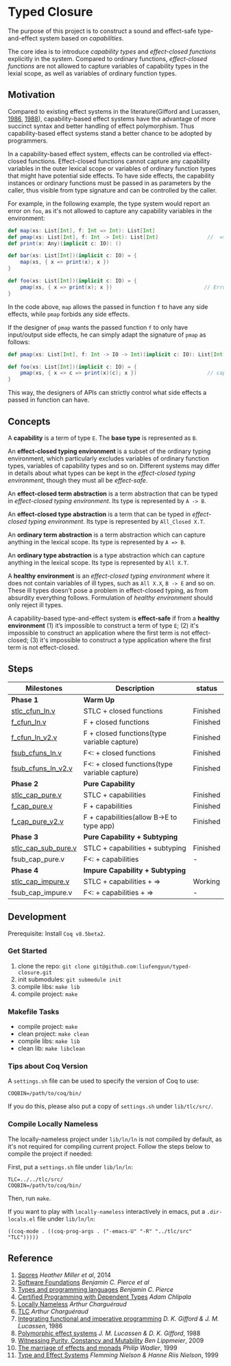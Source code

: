 # Typed Closure

The purpose of this project is to construct a sound and effect-safe
type-and-effect system based on *capabilities*.

The core idea is to introduce *capability types* and *effect-closed
functions* explicitly in the system.  Compared to ordinary functions,
*effect-closed functions* are not allowed to capture variables of
capability types in the lexial scope, as well as variables of ordinary
function types.

## Motivation

Compared to existing effect systems in the literature(Gifford and
Lucassen, [1986](http://dl.acm.org/citation.cfm?id=319848),
[1988](http://dl.acm.org/citation.cfm?id=73564)), capability-based
effect systems have the advantage of more succinct syntax and better
handling of effect polymorphism. Thus capability-based effect systems
stand a better chance to be adopted by programmers.

In a capability-based effect system, effects can be controlled via
effect-closed functions. Effect-closed functions cannot capture any
capability variables in the outer lexical scope or variables of
ordinary function types that might have potential side effects. To
have side effects, the capability instances or ordinary functions must
be passed in as parameters by the caller, thus visible from type
signature and can be controlled by the caller.

For example, in the following example, the type system would report an
error on `foo`, as it's not allowed to capture any capability
variables in the environment:

``` scala
def map(xs: List[Int], f: Int => Int): List[Int]
def pmap(xs: List[Int], f: Int -> Int): List[Int]                //  => means f is effect-closed
def print(x: Any)(implicit c: IO): ()

def bar(xs: List[Int])(implicit c: IO) = {
    map(xs, { x => print(x); x })
}

def foo(xs: List[Int])(implicit c: IO) = {
    pmap(xs, { x => print(x); x })                              // Error, can't capture c:IO
}
```

In the code above, `map` allows the passed in function `f` to have any
side effects, while `pmap` forbids any side effects.

If the designer of `pmap` wants the passed function `f` to only have
input/output side effects, he can simply adapt the signature of `pmap`
as follows:

``` scala
def pmap(xs: List[Int], f: Int -> IO -> Int)(implicit c: IO): List[Int]

def foo(xs: List[Int])(implicit c: IO) = {
    pmap(xs, { x => c => print(x)(c); x })                       // capability c is passed in by pmap
}
```

This way, the designers of APIs can strictly control what side effects
a passed in function can have.

## Concepts

A **capability** is a term of type `E`. The **base type** is
represented as `B`.

An **effect-closed typing environment** is a subset of the ordinary
typing environment, which particularly excludes variables of ordinary
function types, variables of capability types and so on. Different
systems may differ in details about what types can be kept in the
*effect-closed typing environment*, though they must all be
*effect-safe*.

An **effect-closed term abstraction** is a term abstraction that can
be typed in *effect-closed typing environment*. Its type is represented by `A
-> B`.

An **effect-closed type abstraction** is a term that can be typed in
*effect-closed typing environment*. Its type is represented by `All_Closed
X.T`.

An **ordinary term abstraction** is a term abstraction which can
capture anything in the lexical scope.  Its type is represented by `A
=> B`.

An **ordinary type abstraction** is a type abstraction which can
capture anything in the lexical scope. Its type is represented by `All
X.T`.

A **healthy environment** is an *effect-closed typing environment*
where it does not contain variables of ill types, such as `All X.X`,
`B -> E` and so on. These ill types doesn't pose a problem in
effect-closed typing, as from absurdity everything
follows. Formulation of *healthy environment* should only reject ill
types.

A capability-based type-and-effect system is **effect-safe** if from a
**healthy environment** (1) it’s impossible to construct a term of
type `E`; (2) it's impossible to construct an application where the
first term is not effect-closed; (3) it's impossible to construct a
type application where the first term is not effect-closed.


## Steps

| Milestones                                |          Description                                   |         status      |
| ----------------------------------------- | ------------------------------------------------------ | --------------------|
|  **Phase 1**                              |    **Warm Up**                                         |                     |
|  [stlc_cfun_ln.v](stlc_cfun_ln.v)         |    STLC + closed functions                             |      Finished       |
|  [f_cfun_ln.v](f_cfun_ln.v)               |    F + closed functions                                |      Finished       |
|  [f_cfun_ln_v2.v](f_cfun_ln_v2.v)         |    F + closed functions(type variable capture)         |      Finished       |
|  [fsub_cfuns_ln.v](fsub_cfuns_ln.v)       |    F<: + closed functions                              |      Finished       |
|  [fsub_cfuns_ln_v2.v](fsub_cfuns_ln_v2.v) |    F<: + closed functions(type variable capture)       |      Finished       |
|  **Phase 2**                              |    **Pure Capability**                                 |                     |
|  [stlc_cap_pure.v](stlc_cap_pure.v)       |    STLC + capabilities                                 |      Finished       |
|  [f_cap_pure.v](f_cap_pure.v)             |    F + capabilities                                    |      Finished       |
|  [f_cap_pure_v2.v](f_cap_pure_v2.v)       |    F + capabilities(allow B->E to type app)            |      Finished       |
|  **Phase 3**                              |    **Pure Capability + Subtyping**                     |                     |
|  [stlc_cap_sub_pure.v](stlc_cap_sub_pure.v) |    STLC + capabilities + subtyping                   |      Finished       |
|  fsub_cap_pure.v                          |    F<: + capabilities                                  |      -              |
|  **Phase 4**                              |    **Impure Capability + Subtyping**                   |                     |
|  [stlc_cap_impure.v](stlc_cap_impure.v)   |    STLC + capabilities + =>                            |      Working        |
|  fsub_cap_impure.v                        |    F<: + capabilities + =>                             |      -              |


## Development

Prerequisite: Install `Coq v8.5beta2`.

### Get Started

1. clone the repo: `git clone git@github.com:liufengyun/typed-closure.git`
1. init submodules: `git submodule init`
1. compile libs: `make lib`
1. compile project: `make`

### Makefile Tasks

- compile project: `make`
- clean project: `make clean`
- compile libs: `make lib`
- clean lib: `make libclean`

### Tips about Coq Version

A `settings.sh` file can be used to specify the version of Coq to use:

    COQBIN=/path/to/coq/bin/

If you do this, please also put a copy of `settings.sh` under `lib/tlc/src/`.

### Compile Locally Nameless

The locally-nameless project under `lib/ln/ln` is not compiled by default,
as it's not required for compiling current project. Follow the steps below
to compile the project if needed:

First, put a `settings.sh` file under `lib/ln/ln`:

``` shell
TLC=../../tlc/src/
COQBIN=/path/to/coq/bin/
```

Then, run `make`.

If you want to play with `locally-nameless` interactively in emacs,
put a `.dir-locals.el` file under `lib/ln/ln`:

    ((coq-mode . ((coq-prog-args . ("-emacs-U" "-R" "../tlc/src" "TLC")))))

## Reference

1. [Spores](http://infoscience.epfl.ch/record/191239)  *Heather Miller et al*, 2014
2. [Software Foundations](http://www.cis.upenn.edu/~bcpierce/sf)  *Benjamin C. Pierce et al*
3. [Types and programming languages](https://www.cis.upenn.edu/~bcpierce/tapl/)  *Benjamin C. Pierce*
4. [Certified Programming with Dependent Types](http://adam.chlipala.net/cpdt/)  *Adam Chlipala*
5. [Locally Nameless](http://www.chargueraud.org/softs/ln/)  *Arthur Charguéraud*
6. [TLC](http://www.chargueraud.org/softs/tlc/)  *Arthur Charguéraud*
7. [Integrating functional and imperative programming](http://dl.acm.org/citation.cfm?id=319848)  *D. K. Gifford & J. M. Lucassen*, 1986
8. [Polymorphic effect systems](http://dl.acm.org/citation.cfm?id=73564)  *J. M. Lucassen & D. K. Gifford*, 1988
9. [Witnessing Purity, Constancy and Mutability](http://link.springer.com/chapter/10.1007/978-3-642-10672-9_9)  *Ben Lippmeier*, 2009
10. [The marriage of effects and monads](http://dl.acm.org/citation.cfm?id=289429) *Philip Wadler*, 1999
11. [Type and Effect Systems](http://www2.imm.dtu.dk/~fnie/Papers/NiNi99tes.pdf)  *Flemming Nielson & Hanne Riis Nielson*, 1999
